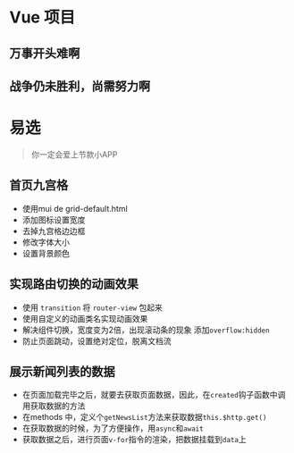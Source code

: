 # Vue 项目

## 万事开头难啊

## 战争仍未胜利，尚需努力啊


# 易选
> 你一定会爱上节款小APP

## 首页九宫格
+ 使用mui de grid-default.html
+ 添加图标设置宽度
+ 去掉九宫格边边框
+ 修改字体大小
+ 设置背景颜色

## 实现路由切换的动画效果
+ 使用 `transition` 将 `router-view` 包起来
+ 使用自定义的动画类名实现动画效果
+ 解决组件切换，宽度变为2倍，出现滚动条的现象 添加`overflow:hidden`
+ 防止页面跳动，设置绝对定位，脱离文档流

## 展示新闻列表的数据
+ 在页面加载完毕之后，就要去获取页面数据，因此，在`created`钩子函数中调用获取数据的方法
+ 在methods 中，定义个`getNewsList`方法来获取数据`this.$http.get()`
+ 在获取数据的时候，为了方便操作，用`async`和`await`
+ 获取数据之后，进行页面`v-for`指令的渲染，把数据挂载到`data`上
